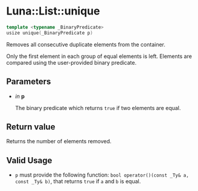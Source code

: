 # Luna::List::unique

```c++
template <typename _BinaryPredicate>
usize unique(_BinaryPredicate p)
```

Removes all consecutive duplicate elements from the container. 

Only the first element in each group of equal elements is left. Elements are compared using the user-provided binary predicate. 

## Parameters
* *in* **p**

    The binary predicate which returns `​true` if two elements are equal. 

## Return value
Returns the number of elements removed. 

## Valid Usage
* `p` must provide the following function: `bool operator()(const _Ty& a, const _Ty& b)`, that returns `true` if `a` and `b` is equal. 

